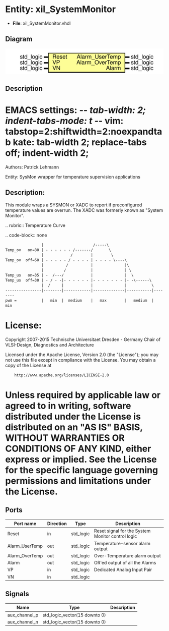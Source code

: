 # Entity: xil_SystemMonitor

- **File**: xil_SystemMonitor.vhdl
## Diagram

![Diagram](xil_SystemMonitor.svg "Diagram")
## Description

 EMACS settings: -*-  tab-width: 2; indent-tabs-mode: t -*-
 vim: tabstop=2:shiftwidth=2:noexpandtab
 kate: tab-width 2; replace-tabs off; indent-width 2;
 =============================================================================
 Authors:				 	Patrick Lehmann

 Entity:				 	SysMon wrapper for temperature supervision applications

 Description:
 -------------------------------------
 This module wraps a SYSMON or XADC to report if preconfigured temperature values
 are overrun. The XADC was formerly known as "System Monitor".

 .. rubric:: Temperature Curve

 .. code-block:: none

                    |                      /-----\
    Temp_ov   on=80 | - - - - - - /-------/       \
                    |            /        |        \
    Temp_ov  off=60 | - - - - - / - - - - | - - - - \----\
                    |          /          |              |\
                    |         /           |              | \
    Temp_us   on=35 | -  /---/            |              |  \
    Temp_us  off=30 | - / - -|- - - - - - |- - - - - - - |- -\------\
                    |  /     |            |              |           \
    ----------------|--------|------------|--------------|-----------|--------
    pwm =           |   min  |  medium    |   max        |   medium  |  min

 License:
 =============================================================================
 Copyright 2007-2015 Technische Universitaet Dresden - Germany
										 Chair of VLSI-Design, Diagnostics and Architecture

 Licensed under the Apache License, Version 2.0 (the "License");
 you may not use this file except in compliance with the License.
 You may obtain a copy of the License at

		http://www.apache.org/licenses/LICENSE-2.0

 Unless required by applicable law or agreed to in writing, software
 distributed under the License is distributed on an "AS IS" BASIS,
 WITHOUT WARRANTIES OR CONDITIONS OF ANY KIND, either express or implied.
 See the License for the specific language governing permissions and
 limitations under the License.
 =============================================================================
## Ports

| Port name      | Direction | Type      | Description                                        |
| -------------- | --------- | --------- | -------------------------------------------------- |
| Reset          | in        | std_logic |  Reset signal for the System Monitor control logic |
| Alarm_UserTemp | out       | std_logic |  Temperature-sensor alarm output                   |
| Alarm_OverTemp | out       | std_logic |  Over-Temperature alarm output                     |
| Alarm          | out       | std_logic |  OR'ed output of all the Alarms                    |
| VP             | in        | std_logic |  Dedicated Analog Input Pair                       |
| VN             | in        | std_logic |                                                    |
## Signals

| Name          | Type                          | Description |
| ------------- | ----------------------------- | ----------- |
| aux_channel_p | std_logic_vector(15 downto 0) |             |
| aux_channel_n | std_logic_vector(15 downto 0) |             |
